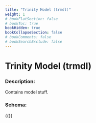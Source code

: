 ```yaml
---
title: "Trinity Model (trmdl)"
weight: 1
# bookFlatSection: false
# bookToc: true
bookHidden: true
bookCollapseSection: false
# bookComments: false
# bookSearchExclude: false
---
```

# Trinity Model (trmdl)

### Description:

Contains model stuff.

### Schema:

{{<github repo="pkZukan/PokeDocs" file="/SV/Flatbuffers/model/trmdl.fbs" lang="ts">}}